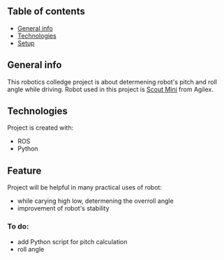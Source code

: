 ## Table of contents
* [General info](#general-info)
* [Technologies](#technologies)
* [Setup](#setup)

## General info
This robotics colledge project is about determening robot's pitch and roll angle while driving. Robot used in this project is [Scout Mini](quora.com/profile/Ashish-Kulkarni-100) from Agilex. 
	
## Technologies
Project is created with:
* ROS
* Python

## Feature
Project will be helpful in many practical uses of robot:
* while carying high low, determening the overroll angle
* improvement of robot's stability

### To do:
* add Python script for pitch calculation
* roll angle
